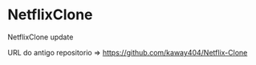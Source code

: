 # NetflixClone
NetflixClone update

URL do antigo repositorio => https://github.com/kaway404/Netflix-Clone
